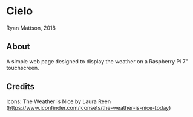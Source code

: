 # Cielo
Ryan Mattson, 2018

## About
A simple web page designed to display the weather on a Raspberry Pi 7" touchscreen.

## Credits
Icons: The Weather is Nice by Laura Reen (https://www.iconfinder.com/iconsets/the-weather-is-nice-today)